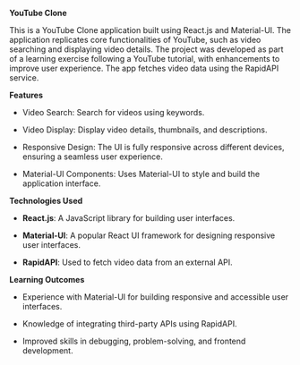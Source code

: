 **YouTube Clone**

This is a YouTube Clone application built using React.js and Material-UI. The application replicates core functionalities of YouTube, such as video searching and displaying video details. The project was developed as part of a learning exercise following a YouTube tutorial, with enhancements to improve user experience. The app fetches video data using the RapidAPI service.

**Features**

- Video Search: Search for videos using keywords.

- Video Display: Display video details, thumbnails, and descriptions.

- Responsive Design: The UI is fully responsive across different devices, ensuring a seamless user experience.

- Material-UI Components: Uses Material-UI to style and build the application interface.

**Technologies Used**

- **React.js**: A JavaScript library for building user interfaces.

- **Material-UI**: A popular React UI framework for designing responsive user interfaces.

- **RapidAPI**: Used to fetch video data from an external API.

**Learning Outcomes**

- Experience with Material-UI for building responsive and accessible user interfaces.

- Knowledge of integrating third-party APIs using RapidAPI.

- Improved skills in debugging, problem-solving, and frontend development.
